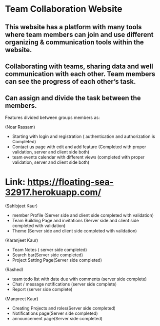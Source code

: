 # Team Collaboration Website

## This website has a platform with many tools where team members can join and use different organizing & communication tools within the website.

## Collaborating with teams, sharing data and well communication with each other. Team members can see the progress of each other’s task.

## Can assign and divide the task between the members.

Features divided between groups members as:

(Noar Rassam)
* Starting with login and registration ( authentication and authorization is Completed)
* Contact us page with edit and add feature (Completed with proper validation, server and client side both)
* team events calendar with different views (completed with proper validation, server and client side both)
# Link: https://floating-sea-32917.herokuapp.com/

(Sahibjeet Kaur)
* member Profile  (Server side  and client side completed with validation)
* Team Building Page and invitations (Server side  and client side completed with validation)
* Theme (Server side  and client side completed with validation)

(Karanjeet Kaur)
* Team Notes ( server side completed)
* Search bar(Server side completed)
* Project Setting Page(Server side completed)

(Rashed)
* team todo list with date due with comments (server side complete)
* Chat / message notifications (server side complete)
* Report (server side complete)

(Manpreet Kaur)
* Creating Projects and roles(Server side completed)
* Notifications page(Server side completed)
* announcement page(Server side completed)

